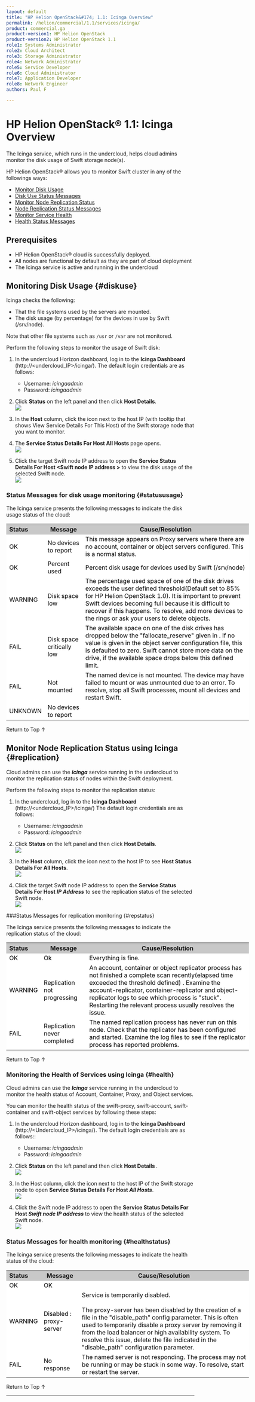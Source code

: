 ```yaml
---
layout: default
title: "HP Helion OpenStack&#174; 1.1: Icinga Overview"
permalink: /helion/commercial/1.1/services/icinga/
product: commercial.ga
product-version1: HP Helion OpenStack
product-version2: HP Helion OpenStack 1.1
role1: Systems Administrator 
role2: Cloud Architect 
role3: Storage Administrator 
role4: Network Administrator 
role5: Service Developer 
role6: Cloud Administrator 
role7: Application Developer 
role8: Network Engineer 
authors: Paul F

---
```

<!--PUBLISHED-->

<script>

function PageRefresh {
onLoad="window.refresh"
}

PageRefresh();

</script>

<!-- <p style="font-size: small;"> <a href="/helion/community/services/object/overview/">&#9664; PREV</a> | <a href="/helion/community/services/overview/">&#9650; UP</a> | <a href=" /helion/community/services/swift/deployment/"> NEXT &#9654</a> </p>-->


# HP Helion OpenStack&#174; 1.1: Icinga Overview

The Icinga service, which runs in the undercloud, helps cloud admins monitor the disk usage of Swift storage node(s).

HP Helion OpenStack&#174; allows you to monitor Swift cluster in any of the followings ways:


* [Monitor Disk Usage](#diskuse)
* [Disk Use Status Messages](#statususage)
* [Monitor Node Replication Status](#replication)
* [Node Replication Status Messages](#repstatus)
* [Monitor Service Health](#health)
* [Health Status Messages](#healthstatus)

## Prerequisites

* HP Helion OpenStack&#174; cloud is successfully deployed. 
* All nodes are functional by default as they are part of cloud deployment
* The Icinga service is active and running in the undercloud


## Monitoring Disk Usage {#diskuse} 

Icinga checks the following:

- That the file systems used by the servers are mounted. 
- The disk usage (by percentage) for the devices in use by Swift (/srv/node). 

Note that other file systems such as `/usr` or `/var` are not monitored. 

Perform the following steps to monitor the usage of Swift disk:

1. In the undercloud Horizon dashboard, log in to the **Icinga Dashboard** (http://&lt;undercloud_IP&gt;/icinga/). The default login credentials are as follows:
		
    * Username: *icingaadmin*
	* Password: *icingaadmin* 

2. Click **Status** on the left panel and then click <b>Host Details</b>.
<br /><img src="/content/documentation/media/icinga_host-details.png">

3. In the **Host** column, click the icon next to the host IP (with tooltip that shows View Service Details For This Host) of the Swift storage node that you want to monitor.

4. The <b>Service Status Details For Host All Hosts</b> page opens.
<br /><img src="/content/documentation/media/swift_icinga_view-details.png">

5. Click the target Swift node IP address to open the <b>Service Status Details For Host &lt;Swift node IP address &gt;</b> to view the disk usage of the selected Swift node.
<br /><img src="/content/documentation/media/swift_icinga-disk-usage.png">

### Status Messages for disk usage monitoring {#statususage}

The Icinga service presents the following messages to indicate the disk usage status of the cloud:

<table style="text-align: left; vertical-align: top; width:650px;">
<tr style="background-color: #C8C8C8;">
	<th>Status</th>
	<th><center>Message</center></th>
    <th><center>Cause/Resolution</center></th>
</tr>
<tr style="background-color: white; color: black;">
	<td>OK</td>
	<td>No devices to report</td>
    <td> This message appears on Proxy servers where there are no account, container or object servers configured. This is a normal status.</td>
</tr>
<tr style="background-color: white; color: black;">
	<td>OK </td>
	<td>Percent used</td>
    <td> Percent disk usage for devices used by Swift (/srv/node)</td>
</tr>
<tr style="background-color: white; color: black;">
	<td>WARNING </td>
	<td>Disk space low</td>
    <td>The percentage used space of one of the disk drives exceeds the user defined threshold(Default set to 85% for HP Helion OpenStack 1.0). It is important to prevent Swift devices becoming full because it is difficult to recover if this happens. To resolve, add more devices to the rings or ask your users to delete objects.</td>
</tr>
<tr style="background-color: white; color: black;">
	<td>FAIL </td>
	<td>Disk space critically low</td>
    <td>The available space on one of the disk drives has dropped below the "fallocate_reserve" given in <object-server-configuration>. If no value is given in the object server configuration file, this is defaulted to zero. Swift cannot store more data on the drive, if the available space drops below this defined limit.</td>
</tr>
<tr style="background-color: white; color: black;">
	<td>FAIL </td>
	<td>Not mounted</td>
    <td> The named device is not mounted. The device may have failed to mount or was unmounted due to an error. To resolve, stop all Swift processes, mount all devices and restart Swift.</td>
</tr>
<tr style="background-color: white; color: black;">
	<td>UNKNOWN</td>
	<td>No devices to report</td>
    <td></td></tr>
</table>

<a href="#top" style="padding:14px 0px 14px 0px; text-decoration: none;"> Return to Top &#8593; </a>

## Monitor Node Replication Status using Icinga {#replication}

Cloud admins can use the ***icinga*** service running in the undercloud to monitor the replication status of nodes within the Swift deployment. 

Perform the following steps to monitor the replication status:

1. In the undercloud, log in to the **Icinga Dashboard** (http://&lt;undercloud_IP&gt;/icinga/) The default login credentials are as follows:
	* Username: *icingaadmin*
	* Password: *icingaadmin* 

2. Click **Status** on the left panel and then click <b>Host Details</b>.
<br /><img src="/content/documentation/media/icinga_host-details.png"> 

3. In the **Host** column, click the icon next to the host IP to see <b>Host Status Details For All Hosts</b>.
<br /><img src="/content/documentation/media/swift_icinga_view-details.png"> 
4. Click the target Swift node IP address to open the <b>Service Status Details For Host <i>IP Address</i></b> to see the replication status of the selected Swift node.
<br /><img src="/content/documentation/media/swift_icinga-replication-status.png">

###Status Messages for replication monitoring {#repstatus}

The Icinga service presents the following messages to indicate the replication status of the cloud:

<table style="text-align: left; vertical-align: top; width:650px;">
<tr style="background-color: #C8C8C8;">
	<th>Status</th>
	<th><center>Message</center></th>
    <th><center>Cause/Resolution</center></th>
</tr>
<tr style="background-color: white; color: black;">
	<td>OK</td>
	<td>Ok</td>
    <td>Everything is fine.</td>
</tr>
<tr style="background-color: white; color: black;">
	<td>WARNING </td>
	<td>Replication not progressing</td>
    <td>An account, container or object replicator process has not finished a complete scan recently(elapsed time exceeded the threshold defined) . Examine the account-replicator, container-replicator and object-replicator logs to see which process is "stuck". Restarting the relevant process usually resolves the issue.</td>
</tr>
</tr>
<tr style="background-color: white; color: black;">
	<td>FAIL </td>
	<td>Replication never completed</td>
    <td> The named replication process has never run on this node. Check that the replicator has been configured and started. Examine the log files to see if the replicator process has reported problems.</td>
</tr>
<!-- <tr style="background-color: white; color: black;">
	<td>UNKNOWN</td>
	<td>Not Applicable</td>
    <td>N/A</td></tr> If it won't appear, why include it?-->
</table>

<a href="#top" style="padding:14px 0px 14px 0px; text-decoration: none;"> Return to Top &#8593; </a>

### Monitoring the Health of Services using Icinga {#health}
Cloud admins can use the ***Icinga*** service running in the undercloud to monitor the health status of Account, Container, Proxy, and Object services. 

You can monitor the health status of the swift-proxy, swift-account, swift-container and swift-object services by following these steps:

1. In the undercloud Horizon dashboard, log in to the **Icinga Dashboard** (http://&lt;Undercloud_IP&gt;/icinga/). The default login credentials are as follows::
		
	* Username: *icingaadmin*
	* Password: *icingaadmin*  

2. Click **Status** on the left panel and then click <b>Host Details </b>.
<br /><img src="/content/documentation/media/icinga_host-details.png">

3. In the Host column, click the icon next to the host IP of the Swift storage node to open <b>Service Status Details For Host <i>All Hosts</i></b>.
<br /><img src="/content/documentation/media/swift_icinga_view-details.png">

4. Click the Swift node IP address to open the <b>Service Status Details For Host <i>Swift node IP address </i></b> to view the health status of the selected Swift node.
<br /><img src="/content/documentation/media/swift_icinga-health-status.png">

### Status Messages for health monitoring {#healthstatus}

The Icinga service presents the following messages to indicate the health status of the cloud:

<table style="text-align: left; vertical-align: top; width:650px;">
<tr style="background-color: #C8C8C8;">
	<th>Status</th>
	<th><center>Message</center></th>
    <th><center>Cause/Resolution</center></th>
</tr>
<tr style="background-color: white; color: black;">
	<td>OK</td>
	<td>OK</td>
    <td></td>
</tr>
<tr style="background-color: white; color: black;">
	<td>WARNING </td>
	<td>Disabled : proxy-server</td>
    <td>Service is temporarily disabled.<br /><br />
	The proxy-server has been disabled by the creation of a file in the "disable_path" config parameter. This is often used to temporarily disable a proxy server by removing it from the
	load balancer or high availability system. To resolve this issue, delete the file indicated in the "disable_path" configuration parameter.</td>
</tr>
<tr style="background-color: white; color: black;">
	<td>FAIL </td>
	<td>No response</td>
    <td> The named server is not responding. The process may not be running or may be stuck in some way. To resolve, start or restart the server.</td>
</tr>
</table>

<a href="#top" style="padding:14px 0px 14px 0px; text-decoration: none;"> Return to Top &#8593; </a>

----

 



